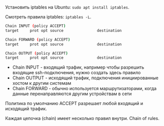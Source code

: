 Установить iptables на Ubuntu: `sudo apt install iptables`.

Смотреть правила iptables: `iptables -L`.

```bash
Chain INPUT (policy ACCEPT)
target     prot opt source               destination

Chain FORWARD (policy ACCEPT)
target     prot opt source               destination

Chain OUTPUT (policy ACCEPT)
target     prot opt source               destination
```

- Chain INPUT - входящий трафик, например чтобы разрешить входящие ssh-подключения, нужно создать здесь правило
- Chain OUTPUT - исходящий трафик, подключения инициированные хостом к другим системам
- Chain FORWARD - обычно используется маршрутизаторами, когда данные перенаправляются другим устройствам в сети

Политика по умолчанию ACCEPT разрешает любой входящий и исходящий трафик.

Каждая цепочка (chain) имеет несколько правил внутри. Chain of rules.

